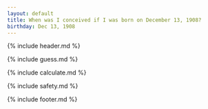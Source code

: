 ```yaml
---
layout: default
title: When was I conceived if I was born on December 13, 1908?
birthday: Dec 13, 1908
---
```


{% include header.md %}

{% include guess.md %}

{% include calculate.md %}

{% include safety.md %}

{% include footer.md %}



